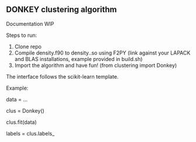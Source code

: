 DONKEY clustering algorithm
---------------------------

Documentation WIP

Steps to run:
1. Clone repo
2. Compile density.f90 to density.<meta>.so using F2PY
   (link against your LAPACK and BLAS installations, example provided in build.sh)
3. Import the algorithm and have fun!
   (from clustering import Donkey)

The interface follows the scikit-learn template.

Example:

  data = ...

  clus = Donkey()
  
  clus.fit(data)
  
  labels = clus.labels_
